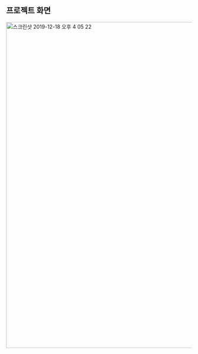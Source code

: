 

## 프로젝트 화면 

<img width="884" alt="스크린샷 2019-12-18 오후 4 05 22" src="https://user-images.githubusercontent.com/48245776/71063698-9bcbb200-21b0-11ea-9372-3e6573c25a73.png">

